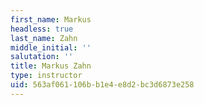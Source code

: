```yaml
---
first_name: Markus
headless: true
last_name: Zahn
middle_initial: ''
salutation: ''
title: Markus Zahn
type: instructor
uid: 563af061-106b-b1e4-e8d2-bc3d6873e258
---
```

